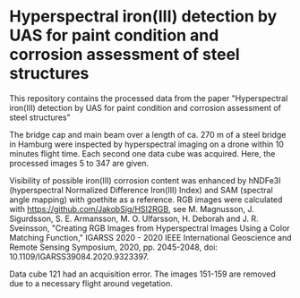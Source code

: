 # Hyperspectral iron(III) detection by UAS for paint condition and corrosion assessment of steel structures

This repository contains the processed data from the paper "Hyperspectral iron(III) detection by UAS for paint condition and corrosion assessment of steel structures"

The bridge cap and main beam over a length of ca. 270 m of a steel bridge in Hamburg were inspected by hyperspectral imaging on a drone within 10 minutes flight time.
Each second one data cube was acquired. Here, the processed images 5 to 347 are given.

Visibility of possible iron(III) corrosion content was enhanced by hNDFe3I (hyperspectral Normalized Difference Iron(III) Index) and SAM (spectral angle mapping) with goethite as a reference.
RGB images were calculated with https://github.com/JakobSig/HSI2RGB, see
M. Magnusson, J. Sigurdsson, S. E. Armansson, M. O. Ulfarsson, H. Deborah and J. R. Sveinsson, "Creating RGB Images from Hyperspectral Images Using a Color Matching Function," IGARSS 2020 - 2020 IEEE International Geoscience and Remote Sensing Symposium, 2020, pp. 2045-2048, doi: 10.1109/IGARSS39084.2020.9323397.

Data cube 121 had an acquisition error.
The images 151-159 are removed due to a necessary flight around vegetation.
